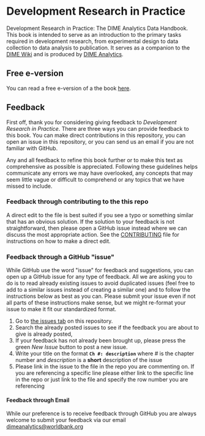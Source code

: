 # Development Research in Practice

Development Research in Practice: The DIME Analytics Data Handbook.
This book is intended to serve as an introduction to the primary tasks
required in development research, from experimental design
to data collection to data analysis to publication.
It serves as a companion to the [DIME Wiki](https://dimewiki.worldbank.org)
and is produced by [DIME Analytics](https://www.worldbank.org/en/research/dime/data-and-analytics).

## Free e-version

You can read a free e-version of a the book  [here](https://worldbank.github.io/dime-data-handbook).

## Feedback

First off, thank you for considering giving feedback to *Development Research in Practice*.
There are three ways you can provide feedback to this book.
You can make direct contributions in this repository,
you can open an issue in this repository,
or you can send us an email if you are not familiar with GitHub.

Any and all feedback to refine this book further or
to make this text as comprehensive as possible is appreciated.
Following these guidelines helps communicate any errors we may have overlooked,
any concepts that may seem little vague
or difficult to comprehend or any topics that we have missed to include.

### Feedback through contributing to the this repo

A direct edit to the file is best suited if you see a typo
or something similar that has an obvious solution.
If the solution to your feedback is not straightforward,
then please open a GitHub issue instead where we can discuss the most appropriate action.
See the [CONTRIBUTING](https://github.com/worldbank/dime-data-handbook/blob/bookdown-contribution/CONTRIBUTING.md)
file for instructions on how to make a direct edit.

### Feedback through a GitHub "issue"

While GitHub use the word "issue" for feedback and suggestions,
you can open up a GitHub issue for any type of feedback.
All we are asking you to do is to read already existing issues
to avoid duplicated issues
(feel free to add to a similar issues instead of creating a similar one)
and to follow the instructions below as best as you can.
Please submit your issue even if not all parts of these instructions make sense,
but we might re-format your issue to make it fit our standardized format.

1. Go to [the issues tab](https://github.com/worldbank/dime-data-handbook/issues) on this repository.
1. Search the already posted issues to see if the feedback you are about to give is already posted,
1. If your feedback has not already been brought up,
please press the green *New Issue* button to post a new issue.
1. Write your title on the format **`Ch #: description`**
where _#_ is the chapter number and
_description_ is a **short** description of the issue
1. Please link in the issue to the file in the repo you are commenting on.
If you are referencing a specific line please either link to the specific line in the repo
or just link to the file and specify the row number you are referencing

#### Feedback through Email
While our preference is to receive feedback through GitHub
you are always welcome to submit your feedback via our
email [dimeanalytics@worldbank.org](mailto:dimeanalytics@worldbank.org)
